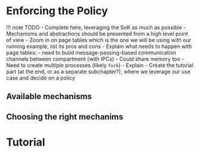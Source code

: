 # Enforcing the Policy

!!! note TODO
    - Complete here, leveraging the SoK as much as possible
    - Mechanisms and abstractions should be presented from a high level point of view
    - Zoom in on page tables which is the one we will be using with our running example, list its pros and cons
    - Explain what needs to happen with page tables:
        - need to build message-passing-based communication channels between compartment (with IPCs)
        - Could share memory too
        - Need to create multiple processes (likely `fork`)
    - Explain 
    - Create the tutorial part (at the end, or as a separate subchapter?), where we leverage our use case and decide on a policy

## Available mechanisms

## Choosing the right mechanims

# Tutorial